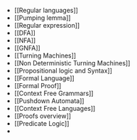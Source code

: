 - [[Regular languages]]
- [[Pumping lemma]]
- [[Regular expression]]
- [[DFA]]
- [[NFA]]
- [[GNFA]]
- [[Turning Machines]]
- [[Non Deterministic Turning Machines]]
- [[Propositional logic and Syntax]]
- [[Formal Language]]
- [[Formal Proof]]
- [[Context Free Grammars]]
- [[Pushdown Automata]]
- [[Context Free Languages]]
- [[Proofs overview]]
- [[Predicate Logic]]
- 